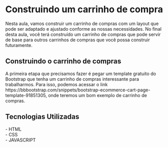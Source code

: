 <h1>Construindo um carrinho de compra</h1>

<p>
  Nesta aula, vamos construir um carrinho de compras com um layout que pode ser adaptado e ajustado conforme as nossas necessidades. No final desta aula, você terá construído um carrinho de compras que pode servir de base para outros carrinhos de compras que você possa construir futuramente.
</p>

<h2>Construindo o carrinho de compras</h2>

<p>A primeira etapa que precisamos fazer é pegar um template gratuito do Bootstrap que tenha um carrinho de compras interessante para trabalharmos. Para isso, podemos acessar o link https://bbbootstrap.com/snippets/bootstrap-ecommerce-cart-page-template-91851305, onde teremos um bom exemplo de carrinho de compras.</p>

<h2>Tecnologias Utilizadas</h2>
<p>
- HTML <BR>
- CSS<BR>
- JAVASCRIPT<BR>
</p>
